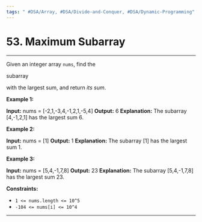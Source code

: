```yaml
---
tags: " #DSA/Array, #DSA/Divide-and-Conquer, #DSA/Dynamic-Programming"
---
```

# 53. Maximum Subarray
---
Given an integer array `nums`, find the

subarray

with the largest sum, and return _its sum_.

**Example 1:**

**Input:** nums = [-2,1,-3,4,-1,2,1,-5,4]
**Output:** 6
**Explanation:** The subarray [4,-1,2,1] has the largest sum 6.

**Example 2:**

**Input:** nums = [1]
**Output:** 1
**Explanation:** The subarray [1] has the largest sum 1.

**Example 3:**

**Input:** nums = [5,4,-1,7,8]
**Output:** 23
**Explanation:** The subarray [5,4,-1,7,8] has the largest sum 23.

**Constraints:**

-   `1 <= nums.length <= 10^5`
-   `-104 <= nums[i] <= 10^4`

---

